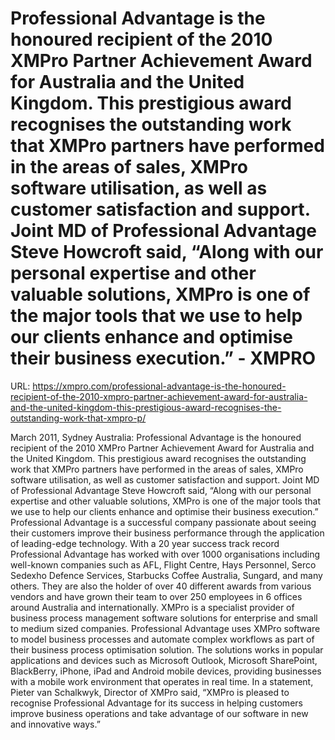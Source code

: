 # Professional Advantage is the honoured recipient of the 2010 XMPro Partner Achievement Award for Australia and the United Kingdom.  This prestigious award recognises the outstanding work that XMPro partners have performed in the areas of sales, XMPro software utilisation, as well as customer satisfaction and support. Joint MD of Professional Advantage Steve Howcroft said, “Along with our personal expertise and other valuable solutions, XMPro is one of the major tools that we use to help our clients enhance and optimise their business execution.” - XMPRO

URL: https://xmpro.com/professional-advantage-is-the-honoured-recipient-of-the-2010-xmpro-partner-achievement-award-for-australia-and-the-united-kingdom-this-prestigious-award-recognises-the-outstanding-work-that-xmpro-p/

March 2011, Sydney Australia: Professional Advantage is the honoured recipient of the 2010 XMPro Partner Achievement Award for Australia and the United Kingdom.
This prestigious award recognises the outstanding work that XMPro partners have performed in the areas of sales, XMPro software utilisation, as well as customer satisfaction and support. Joint MD of Professional Advantage Steve Howcroft said, “Along with our personal expertise and other valuable solutions, XMPro is one of the major tools that we use to help our clients enhance and optimise their business execution.”
Professional Advantage is a successful company passionate about seeing their customers improve their business performance through the application of leading-edge
technology. With a 20 year success track record Professional Advantage has worked with over 1000 organisations including well-known companies such as AFL, Flight Centre, Hays Personnel, Serco Sedexho Defence Services, Starbucks Coffee Australia, Sungard, and many others. They are also the holder of over 40 different awards from various vendors and have grown their team to over 250 employees in 6 offices around Australia and internationally.
XMPro is a specialist provider of business process management software solutions for enterprise and small to medium sized companies. Professional Advantage uses XMPro software to model business processes and automate complex workflows as part of their business process optimisation solution. The solutions works in popular applications and devices such as Microsoft Outlook, Microsoft SharePoint, BlackBerry, iPhone, iPad and Android mobile devices, providing businesses with a mobile work environment that operates in real time.
In a statement, Pieter van Schalkwyk, Director of XMPro said, “XMPro is pleased to recognise Professional Advantage for its success in helping customers improve business operations and take advantage of our software in new and innovative ways.”